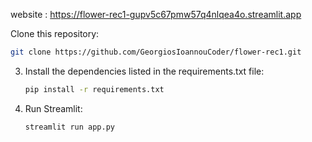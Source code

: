 website : https://flower-rec1-gupv5c67pmw57q4nlqea4o.streamlit.app

 Clone this repository:
   ```sh
   git clone https://github.com/GeorgiosIoannouCoder/flower-rec1.git
   ```
3. Install the dependencies listed in the requirements.txt file:
   ```sh
   pip install -r requirements.txt
   ```
4. Run Streamlit:
   ```sh
   streamlit run app.py
   
